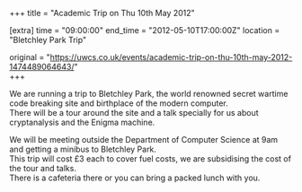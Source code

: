 +++
title = "Academic Trip on Thu 10th May 2012"

[extra]
time = "09:00:00"
end_time = "2012-05-10T17:00:00Z"
location = "Bletchley Park Trip"

original = "https://uwcs.co.uk/events/academic-trip-on-thu-10th-may-2012-1474489064643/"    
+++

We are running a trip to Bletchley Park, the world renowned secret wartime code breaking site and birthplace of the modern computer.  
There will be a tour around the site and a talk specially for us about cryptanalysis and the Enigma machine.

We will be meeting outside the Department of Computer Science at 9am and getting a minibus to Bletchley Park.  
This trip will cost £3 each to cover fuel costs, we are subsidising the cost of the tour and talks.  
There is a cafeteria there or you can bring a packed lunch with you.

